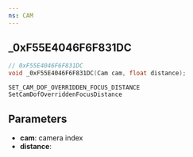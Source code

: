 ```yaml
---
ns: CAM
---
```

## _0xF55E4046F6F831DC

```c
// 0xF55E4046F6F831DC
void _0xF55E4046F6F831DC(Cam cam, float distance);
```

```
SET_CAM_DOF_OVERRIDDEN_FOCUS_DISTANCE
SetCamDofOverriddenFocusDistance
```

## Parameters
* **cam**: camera index
* **distance**: 

